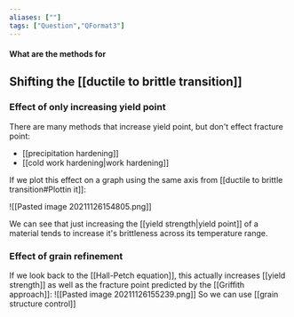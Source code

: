 ```yaml
---
aliases: [""]
tags: ["Question","QFormat3"]
---
```


#### What are the methods for
## Shifting the [[ductile to brittle transition]]

### Effect of only increasing yield point
There are many methods that increase yield point, but don't effect fracture point:
- [[precipitation hardening]]
- [[cold work hardening|work hardening]]

If we plot this effect on a graph using the same axis from [[ductile to brittle transition#Plottin it]]:

![[Pasted image 20211126154805.png]]

We can see that just increasing the [[yield strength|yield point]] of a material tends to increase it's brittleness across its temperature range.

### Effect of grain refinement
If we look back to the [[Hall-Petch equation]], this actually increases [[yield strength]] as well as the fracture point predicted by the [[Griffith approach]]:
![[Pasted image 20211126155239.png]]
So we can use [[grain structure control]]
